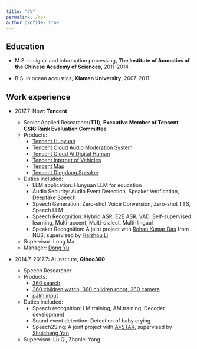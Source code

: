 ```yaml
---
title: "CV"
permalink: /cv/
author_profile: true
---
```


## Education
* M.S. in signal and information processing, **The Institute of Acoustics of the Chinese Academy of Sciences**, 2011-2014
<!--  * Advisors: [Feng Pan](https://people.ucas.ac.cn/~0000295) and [Changhong Wang](https://people.ucas.ac.cn/~wangch)-->
* B.S. in ocean acoustics, **Xiamen University**, 2007-2011
<!--  * Advisors: [Yu Zhang](http://coe.xmu.edu.cn/coefaculty/teachershow.aspx?id=265)-->


## Work experience
* 2017.7-Now: **Tencent**
  * Senior Applied Researcher(**T11**), **Executive Member of Tencent CSIG Rank Evaluation Committee**
  * Products:
    * [Tencent Hunyuan](https://cloud.tencent.com/product/hunyuan)
    * [Tencent Cloud Audio Moderation System](https://cloud.tencent.com/product/ams)
    * [Tencent Cloud AI Digital Human](https://cloud.tencent.com/product/ivh)
    * [Tencent Internet of Vehicles](https://cloud.tencent.com/solution/auto)
    * [Tencent Map](https://map.qq.com/)
    * [Tencent Dingdang Speaker](https://dingdang.qq.com/dingdang_speaker.html)
  * Duties included:
    * LLM application: Hunyuan LLM for education
    * Audio Security: Audio Event Detection, Speaker Verification, Deepfake Speech
    * Speech Generation: Zero-shot Voice Conversion, Zero-shot TTS, Speech LLM
    * Speech Recognition: Hybrid ASR, E2E ASR, VAD, Self-supervised learning, Multi-accent, Multi-dialect, Multi-lingual
    * Speaker Recognition: A joint project with [Rohan Kumar Das](https://sites.google.com/view/rohankumardas) from NUS, supervised by [Haizhou Li](https://scholar.google.com.sg/citations?user=z8_x7C8AAAAJ&hl=en)
  * Supervisor: Long Ma
  * Manager: [Dong Yu](https://sites.google.com/view/dongyu888/)

* 2014.7-2017.7: AI Institute, **Qihoo360**
  * Speech Researcher
  * Products:
    * [360 search](https://www.so.com/)
    * [360 children watch, 360 children robot, 360 camera](https://mall.360.cn/ac/360PPR?utm_source=guanwanggd02)
    * [palm input](http://www.xinshuru.com/win_record.html)
  * Duties included:
    * Speech recognition: LM training, AM training, Decoder development
    * Sound event detection: Detection of baby crying
    * Speech2Sing: A joint project with [A*STAR](https://www.a-star.edu.sg/), supervised by [Shuicheng Yan](https://scholar.google.com.hk/citations?user=DNuiPHwAAAAJ&hl=zh-CN)
  * Supervisor: Lu Qi, Zhanlei Yang

